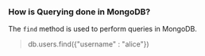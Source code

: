 
### How is Querying done in MongoDB?
The `find` method is used to perform queries in MongoDB.
> db.users.find({"username" : "alice"})